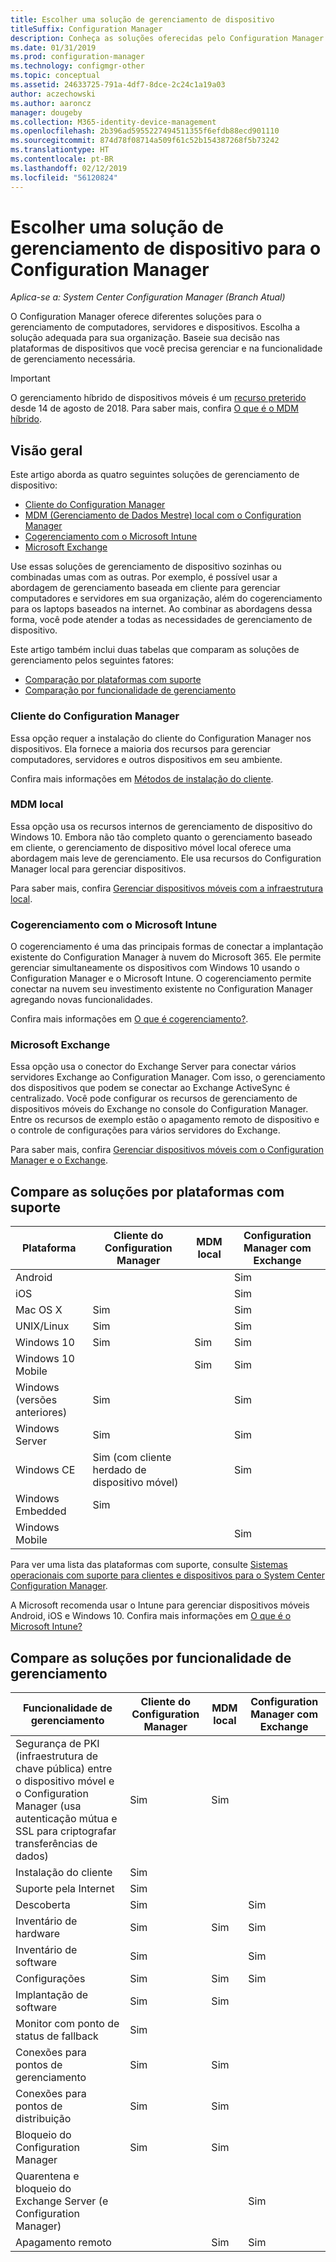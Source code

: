```yaml
---
title: Escolher uma solução de gerenciamento de dispositivo
titleSuffix: Configuration Manager
description: Conheça as soluções oferecidas pelo Configuration Manager para gerenciar computadores, servidores e dispositivos.
ms.date: 01/31/2019
ms.prod: configuration-manager
ms.technology: configmgr-other
ms.topic: conceptual
ms.assetid: 24633725-791a-4df7-8dce-2c24c1a19a03
author: aczechowski
ms.author: aaroncz
manager: dougeby
ms.collection: M365-identity-device-management
ms.openlocfilehash: 2b396ad5955227494511355f6efdb88ecd901110
ms.sourcegitcommit: 874d78f08714a509f61c52b154387268f5b73242
ms.translationtype: HT
ms.contentlocale: pt-BR
ms.lasthandoff: 02/12/2019
ms.locfileid: "56120824"
---
```

# <a name="choose-a-device-management-solution-for-configuration-manager"></a>Escolher uma solução de gerenciamento de dispositivo para o Configuration Manager

*Aplica-se a: System Center Configuration Manager (Branch Atual)*

O Configuration Manager oferece diferentes soluções para o gerenciamento de computadores, servidores e dispositivos. Escolha a solução adequada para sua organização. Baseie sua decisão nas plataformas de dispositivos que você precisa gerenciar e na funcionalidade de gerenciamento necessária.  


> [!Important]  
> O gerenciamento híbrido de dispositivos móveis é um [recurso preterido](/sccm/core/plan-design/changes/deprecated/removed-and-deprecated-cmfeatures) desde 14 de agosto de 2018. Para saber mais, confira [O que é o MDM híbrido](/sccm/mdm/understand/hybrid-mobile-device-management).<!--Intune feature 2683117-->  
<!-- SCCMDocs issue 1197 -->



## <a name="overview"></a>Visão geral

Este artigo aborda as quatro seguintes soluções de gerenciamento de dispositivo: 
- [Cliente do Configuration Manager](#bkmk_sccm)
- [MDM (Gerenciamento de Dados Mestre) local com o Configuration Manager](#bkmk_opmdm)
- [Cogerenciamento com o Microsoft Intune](#bkmk_intune)
- [Microsoft Exchange](#bkmk_opmdm)

Use essas soluções de gerenciamento de dispositivo sozinhas ou combinadas umas com as outras. Por exemplo, é possível usar a abordagem de gerenciamento baseada em cliente para gerenciar computadores e servidores em sua organização, além do cogerenciamento para os laptops baseados na internet. Ao combinar as abordagens dessa forma, você pode atender a todas as necessidades de gerenciamento de dispositivo.  

Este artigo também inclui duas tabelas que comparam as soluções de gerenciamento pelos seguintes fatores: 
- [Comparação por plataformas com suporte](#bkmk_comp1)
- [Comparação por funcionalidade de gerenciamento](#bkmk_comp2)


### <a name="bkmk_sccm"></a>Cliente do Configuration Manager  

Essa opção requer a instalação do cliente do Configuration Manager nos dispositivos. Ela fornece a maioria dos recursos para gerenciar computadores, servidores e outros dispositivos em seu ambiente. 

Confira mais informações em [Métodos de instalação do cliente](/sccm/core/clients/deploy/plan/client-installation-methods).  


### <a name="bkmk_opmdm"></a> MDM local  

Essa opção usa os recursos internos de gerenciamento de dispositivo do Windows 10. Embora não tão completo quanto o gerenciamento baseado em cliente, o gerenciamento de dispositivo móvel local oferece uma abordagem mais leve de gerenciamento. Ele usa recursos do Configuration Manager local para gerenciar dispositivos.  

Para saber mais, confira [Gerenciar dispositivos móveis com a infraestrutura local](/sccm/mdm/understand/manage-mobile-devices-with-on-premises-infrastructure).  


### <a name="bkmk_comanage"></a>Cogerenciamento com o Microsoft Intune

O cogerenciamento é uma das principais formas de conectar a implantação existente do Configuration Manager à nuvem do Microsoft 365. Ele permite gerenciar simultaneamente os dispositivos com Windows 10 usando o Configuration Manager e o Microsoft Intune. O cogerenciamento permite conectar na nuvem seu investimento existente no Configuration Manager agregando novas funcionalidades. 

Confira mais informações em [O que é cogerenciamento?](/sccm/comanage/overview).  


### <a name="bkmk_exchange"></a>Microsoft Exchange  

Essa opção usa o conector do Exchange Server para conectar vários servidores Exchange ao Configuration Manager. Com isso, o gerenciamento dos dispositivos que podem se conectar ao Exchange ActiveSync é centralizado. Você pode configurar os recursos de gerenciamento de dispositivos móveis do Exchange no console do Configuration Manager. Entre os recursos de exemplo estão o apagamento remoto de dispositivo e o controle de configurações para vários servidores do Exchange.

Para saber mais, confira [Gerenciar dispositivos móveis com o Configuration Manager e o Exchange](/sccm/mdm/deploy-use/manage-mobile-devices-with-exchange-activesync).  



## <a name="bkmk_comp1"></a> Compare as soluções por plataformas com suporte  

|Plataforma|Cliente do Configuration Manager|MDM local|Configuration Manager com Exchange|  
|--------|----------------------------|---------------|-----------------------------------|  
|Android| | |Sim|  
|iOS| | |Sim|  
|Mac OS X|Sim| |Sim|  
|UNIX/Linux|Sim| |Sim|  
|Windows 10|Sim|Sim|Sim|  
|Windows 10 Mobile| |Sim|Sim|  
|Windows (versões anteriores)|Sim| |Sim|  
|Windows Server|Sim| |Sim|  
|Windows CE|Sim (com cliente herdado de dispositivo móvel)| |Sim|  
|Windows Embedded|Sim| | |  
|Windows Mobile| | |Sim|  

Para ver uma lista das plataformas com suporte, consulte [Sistemas operacionais com suporte para clientes e dispositivos para o System Center Configuration Manager](configs/supported-operating-systems-for-clients-and-devices.md).

A Microsoft recomenda usar o Intune para gerenciar dispositivos móveis Android, iOS e Windows 10. Confira mais informações em [O que é o Microsoft Intune?](https://docs.microsoft.com/intune/what-is-intune)



##  <a name="bkmk_comp2"></a> Compare as soluções por funcionalidade de gerenciamento  

|Funcionalidade de gerenciamento|Cliente do Configuration Manager|MDM local|Configuration Manager com Exchange|  
|--------|----------------------------|---------------|-----------------------------------|  
|Segurança de PKI (infraestrutura de chave pública) entre o dispositivo móvel e o Configuration Manager (usa autenticação mútua e SSL para criptografar transferências de dados)|Sim|Sim| |  
|Instalação do cliente|Sim| | |  
|Suporte pela Internet|Sim| | |  
|Descoberta|Sim| |Sim|  
|Inventário de hardware|Sim|Sim|Sim|  
|Inventário de software|Sim| |Sim|  
|Configurações|Sim|Sim|Sim|  
|Implantação de software|Sim|Sim| |  
|Monitor com ponto de status de fallback|Sim| | |  
|Conexões para pontos de gerenciamento|Sim|Sim| |  
|Conexões para pontos de distribuição|Sim|Sim| |  
|Bloqueio do Configuration Manager|Sim|Sim| |  
|Quarentena e bloqueio do Exchange Server (e Configuration Manager)| | |Sim|  
|Apagamento remoto| |Sim|Sim|  


